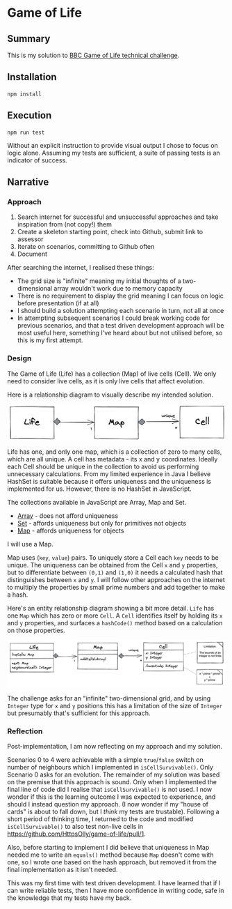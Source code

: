 # Game of Life

## Summary
This is my solution to [BBC Game of Life technical challenge](docs/BBC%20Game%20of%20Life%20Candidate%20Instructions.md).

## Installation
    npm install

## Execution
    npm run test
Without an explicit instruction to provide visual output I chose to focus on logic alone. Assuming my tests are sufficient, a suite of passing tests is an indicator of success.

## Narrative

### Approach
1. Search internet for successful and unsuccessful approaches and take inspiration from (not copy!) them
1. Create a skeleton starting point, check into Github, submit link to assessor
1. Iterate on scenarios, committing to Github often
1. Document 

After searching the internet, I realised these things:
- The grid size is "infinite" meaning my initial thoughts of a two-dimensional array wouldn't work due to memory capacity
- There is no requirement to display the grid meaning I can focus on logic before presentation (if at all)
- I should build a solution attempting each scenario in turn, not all at once
- In attempting subsequent scenarios I could break working code for previous scenarios, and that a test driven development approach will be most useful here, something I've heard about but not utilised before, so this is my first attempt.

### Design

The Game of Life (Life) has a collection (Map) of live cells (Cell). We only need to consider live cells, as it is only live cells that affect evolution.

Here is a relationship diagram to visually describe my intended solution.

![](docs/ER-Diagram.png)

Life has one, and only one map, which is a collection of zero to many cells, which are all unique. A cell has metadata - its x and y coordinates. Ideally each Cell should be unique in the collection to avoid us performing unnecessary calculations. From my limited experience in Java I believe HashSet is suitable because it offers uniqueness and the uniqueness is implemented for us. However, there is no HashSet in JavaScript.

The collections available in JavaScript are Array, Map and Set. 

 - [Array](https://developer.mozilla.org/en-US/docs/Web/JavaScript/Reference/Global_Objects/Array) - does not afford uniqueness
 - [Set](https://developer.mozilla.org/en-US/docs/Web/JavaScript/Reference/Global_Objects/Set) - affords uniqueness but only for primitives not objects
 - [Map](https://developer.mozilla.org/en-US/docs/Web/JavaScript/Reference/Global_Objects/Map) - affords uniqueness for objects

I will use a Map.

Map uses (`key`, `value`) pairs. To uniquely store a Cell each `key` needs to be unique. The uniqueness can be obtained from the Cell `x` and `y` properties, but to differentiate between `(0,1)` and `(1,0)` it needs a calculated hash that distinguishes between `x` and `y`. I will follow other approaches on the internet to multiply the properties by small prime numbers and add together to make a hash. 

Here's an entity relationship diagram showing a bit more detail. `Life` has one `Map` which has zero or more `Cell`. A `Cell` identifies itself by holding its `x` and `y` properties, and surfaces a `hashCode()` method based on a calculation on those properties.

![](docs/ER-DiagramDetail.png) 

The challenge asks for an "infinite" two-dimensional grid, and by using `Integer` type for `x` and `y` positions this has a limitation of the size of `Integer` but presumably that's sufficient for this approach.

### Reflection

Post-implementation, I am now reflecting on my approach and my solution.

Scenarios 0 to 4 were achievable with a simple `true`/`false` switch on number of neighbours which I implemented in `isCellSurvivable()`. Only Scenario 0 asks for an evolution. The remainder of my solution was based on the premise that this approach is sound. Only when I implemented the final line of code did I realise that `isCellSurvivable()` is not used. I now wonder if this is the learning outcome I was expected to experience, and should I instead question my approach. (I now wonder if my "house of cards" is about to fall down, but I *think* my tests are trustable). Following a short period of thinking time, I returned to the code and modified `isCellSurvivable()` to also test non-live cells in https://github.com/HttpsOlly/game-of-life/pull/1.

Also, before starting to implement I did believe that uniqueness in Map needed me to write an `equals()` method because `Map` doesn't come with one, so I wrote one based on the hash approach, but removed it from the final implementation as it isn't needed.

This was my first time with test driven development. I have learned that if I can write reliable tests, then I have more confidence in writing code, safe in the knowledge that my tests have my back. 
